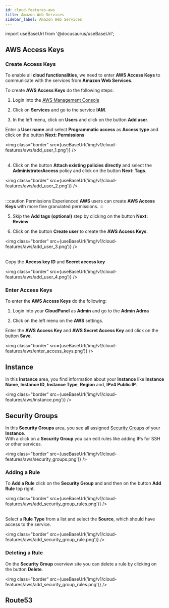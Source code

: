 ```yaml
---
id: cloud-features-aws
title: Amazon Web Services
sidebar_label: Amazon Web Services
---
```


import useBaseUrl from '@docusaurus/useBaseUrl';

## AWS Access Keys

### Create Access Keys

To enable all **cloud functionalities**, we need to enter **AWS Access Keys** to communicate with the 
services from **Amazon Web Services**.

To create **AWS Access Keys** do the following steps:

1) Login into the [AWS Management Console](https://console.aws.amazon.com/ec2/) <br />

2) Click on **Services** and go to the service **IAM**.

3) In the left menu, click on **Users** and click on the button **Add user**.

Enter a **User name** and select **Programmatic access** as **Access type** and click on the button **Next: Permissions**

<img class="border" src={useBaseUrl('img/v1/cloud-features/aws/add_user_1.png')} /> <br /><br />

4) Click on the button **Attach existing policies directly** and select the **AdministratorAccess** policy and click
on the button **Next: Tags**.

<img class="border" src={useBaseUrl('img/v1/cloud-features/aws/add_user_2.png')} /> <br /><br />

:::caution Permissions
Experienced **AWS** users can create **AWS Access Keys** with more fine granulated permissions.
:::

5) Skip the **Add tags (optional)** step by clicking on the button **Next: Review**

6) Click on the button **Create user** to create the **AWS Access Keys**.

<img class="border" src={useBaseUrl('img/v1/cloud-features/aws/add_user_3.png')} /> <br /><br />

Copy the **Access key ID** and **Secret access key**

<img class="border" src={useBaseUrl('img/v1/cloud-features/aws/add_user_4.png')} />

### Enter Access Keys

To enter the **AWS Access Keys** do the following:

1) Login into your **CloudPanel** as **Admin** and go to the **Admin Adrea**

2) Click on the left menu on the **AWS** settings.

Enter the **AWS Access Key** and **AWS Secret Access Key** and click on the button **Save**.

<img class="border" src={useBaseUrl('img/v1/cloud-features/aws/enter_access_keys.png')} />

## Instance

In this **Instance** area, you find information about your **Instance** like **Instance Name**, **Instance ID**,
**Instance Type**, **Region** and, **IPv4 Public IP**. 

<img class="border" src={useBaseUrl('img/v1/cloud-features/aws/instance.png')} />

## Security Groups

In this **Security Groups** area, you see all assigned [Security Groups](https://docs.aws.amazon.com/AWSEC2/latest/UserGuide/ec2-security-groups.html) of your **Instance**. <br />
With a click on a **Security Group** you can edit rules like adding IPs for SSH or other services.

<img class="border" src={useBaseUrl('img/v1/cloud-features/aws/security_groups.png')} />

### Adding a Rule

To **Add a Rule** click on the **Security Group** and and then on the button **Add Rule** top right.

<img class="border" src={useBaseUrl('img/v1/cloud-features/aws/add_security_group_rules.png')} /> <br /><br />

Select a **Rule Type** from a list and select the **Source**, which should have access to the service.

<img class="border" src={useBaseUrl('img/v1/cloud-features/aws/add_security_group_rule.png')} />

### Deleting a Rule

On the **Security Group** overview site you can delete a rule by clicking on the button **Delete**.

<img class="border" src={useBaseUrl('img/v1/cloud-features/aws/add_security_group_rules.png')} /> 


## Route53

